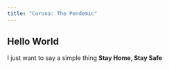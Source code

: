 ```yaml
---
title: "Corona: The Pendemic"
---
```


## Hello World

I just want to say a simple thing **Stay Home, Stay Safe**